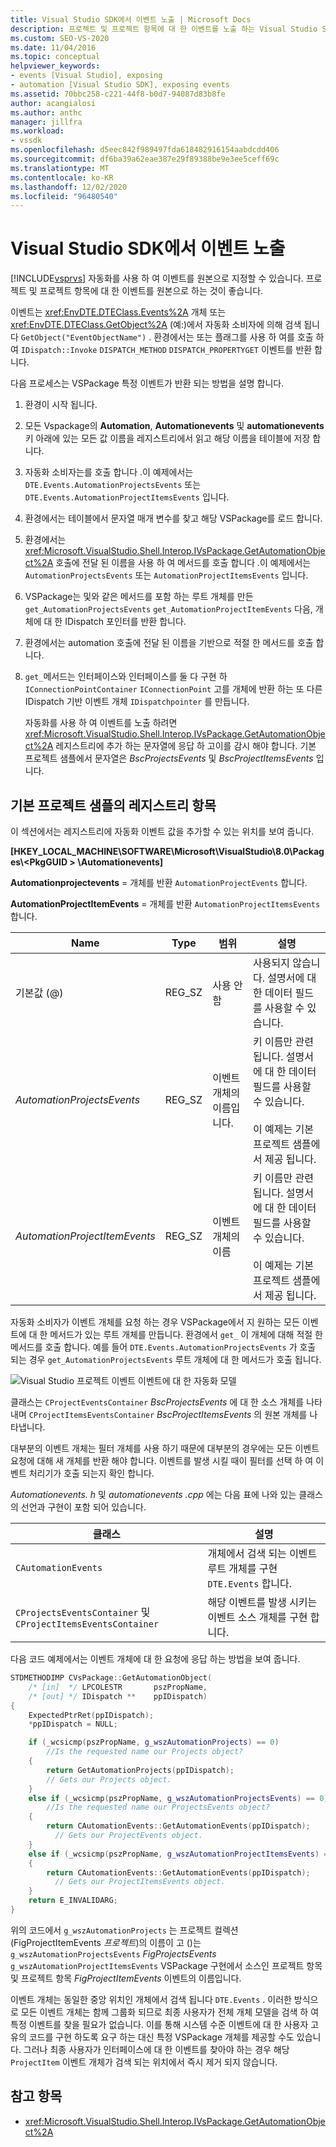 ```yaml
---
title: Visual Studio SDK에서 이벤트 노출 | Microsoft Docs
description: 프로젝트 및 프로젝트 항목에 대 한 이벤트를 노출 하는 Visual Studio SDK 메서드 및 레지스트리 항목에 대해 알아봅니다.
ms.custom: SEO-VS-2020
ms.date: 11/04/2016
ms.topic: conceptual
helpviewer_keywords:
- events [Visual Studio], exposing
- automation [Visual Studio SDK], exposing events
ms.assetid: 70bbc258-c221-44f8-b0d7-94087d83b8fe
author: acangialosi
ms.author: anthc
manager: jillfra
ms.workload:
- vssdk
ms.openlocfilehash: d5eec842f989497fda618482916154aabdcdd406
ms.sourcegitcommit: df6ba39a62eae387e29f89388be9e3ee5ceff69c
ms.translationtype: MT
ms.contentlocale: ko-KR
ms.lasthandoff: 12/02/2020
ms.locfileid: "96480540"
---
```

# <a name="expose-events-in-the-visual-studio-sdk"></a>Visual Studio SDK에서 이벤트 노출
[!INCLUDE[vsprvs](../../code-quality/includes/vsprvs_md.md)] 자동화를 사용 하 여 이벤트를 원본으로 지정할 수 있습니다. 프로젝트 및 프로젝트 항목에 대 한 이벤트를 원본으로 하는 것이 좋습니다.

 이벤트는 <xref:EnvDTE.DTEClass.Events%2A> 개체 또는 <xref:EnvDTE.DTEClass.GetObject%2A> (예:)에서 자동화 소비자에 의해 검색 됩니다 `GetObject("EventObjectName")` . 환경에서는 또는 플래그를 사용 하 여를 호출 하 여 `IDispatch::Invoke` `DISPATCH_METHOD` `DISPATCH_PROPERTYGET` 이벤트를 반환 합니다.

 다음 프로세스는 VSPackage 특정 이벤트가 반환 되는 방법을 설명 합니다.

1. 환경이 시작 됩니다.

2. 모든 Vspackage의 **Automation**, **Automationevents** 및 **automationevents** 키 아래에 있는 모든 값 이름을 레지스트리에서 읽고 해당 이름을 테이블에 저장 합니다.

3. 자동화 소비자는를 호출 합니다 .이 예제에서는 `DTE.Events.AutomationProjectsEvents` 또는 `DTE.Events.AutomationProjectItemsEvents` 입니다.

4. 환경에서는 테이블에서 문자열 매개 변수를 찾고 해당 VSPackage를 로드 합니다.

5. 환경에서는 <xref:Microsoft.VisualStudio.Shell.Interop.IVsPackage.GetAutomationObject%2A> 호출에 전달 된 이름을 사용 하 여 메서드를 호출 합니다 .이 예제에서는 `AutomationProjectsEvents` 또는 `AutomationProjectItemsEvents` 입니다.

6. VSPackage는 및와 같은 메서드를 포함 하는 루트 개체를 만든 `get_AutomationProjectsEvents` `get_AutomationProjectItemEvents` 다음, 개체에 대 한 IDispatch 포인터를 반환 합니다.

7. 환경에서는 automation 호출에 전달 된 이름을 기반으로 적절 한 메서드를 호출 합니다.

8. `get_`메서드는 인터페이스와 인터페이스를 둘 다 구현 하 `IConnectionPointContainer` `IConnectionPoint` 고를 개체에 반환 하는 또 다른 IDispatch 기반 이벤트 개체 `IDispatchpointer` 를 만듭니다.

   자동화를 사용 하 여 이벤트를 노출 하려면 <xref:Microsoft.VisualStudio.Shell.Interop.IVsPackage.GetAutomationObject%2A> 레지스트리에 추가 하는 문자열에 응답 하 고이를 감시 해야 합니다. 기본 프로젝트 샘플에서 문자열은 *BscProjectsEvents* 및 *BscProjectItemsEvents* 입니다.

## <a name="registry-entries-from-the-basic-project-sample"></a>기본 프로젝트 샘플의 레지스트리 항목
 이 섹션에서는 레지스트리에 자동화 이벤트 값을 추가할 수 있는 위치를 보여 줍니다.

 **[HKEY_LOCAL_MACHINE\SOFTWARE\Microsoft\VisualStudio\8.0\Packages\\<PkgGUID \> \Automationevents]**

 **Automationprojectevents** = 개체를 반환 `AutomationProjectEvents` 합니다.

 **AutomationProjectItemEvents** = 개체를 반환 `AutomationProjectItemsEvents` 합니다.

|Name|Type|범위|설명|
|----------|----------|-----------|-----------------|
|기본값 (@)|REG_SZ|사용 안 함|사용되지 않습니다. 설명서에 대 한 데이터 필드를 사용할 수 있습니다.|
|*AutomationProjectsEvents*|REG_SZ|이벤트 개체의 이름입니다.|키 이름만 관련 됩니다. 설명서에 대 한 데이터 필드를 사용할 수 있습니다.<br /><br /> 이 예제는 기본 프로젝트 샘플에서 제공 됩니다.|
|*AutomationProjectItemEvents*|REG_SZ|이벤트 개체의 이름|키 이름만 관련 됩니다. 설명서에 대 한 데이터 필드를 사용할 수 있습니다.<br /><br /> 이 예제는 기본 프로젝트 샘플에서 제공 됩니다.|

 자동화 소비자가 이벤트 개체를 요청 하는 경우 VSPackage에서 지 원하는 모든 이벤트에 대 한 메서드가 있는 루트 개체를 만듭니다. 환경에서 `get_` 이 개체에 대해 적절 한 메서드를 호출 합니다. 예를 들어 `DTE.Events.AutomationProjectsEvents` 가 호출 되는 경우 `get_AutomationProjectsEvents` 루트 개체에 대 한 메서드가 호출 됩니다.

 ![Visual Studio 프로젝트 이벤트](../../extensibility/internals/media/projectevents.gif "ProjectEvents") 이벤트에 대 한 자동화 모델

 클래스는 `CProjectEventsContainer` *BscProjectsEvents* 에 대 한 소스 개체를 나타내며 `CProjectItemsEventsContainer` *BscProjectItemsEvents* 의 원본 개체를 나타냅니다.

 대부분의 이벤트 개체는 필터 개체를 사용 하기 때문에 대부분의 경우에는 모든 이벤트 요청에 대해 새 개체를 반환 해야 합니다. 이벤트를 발생 시킬 때이 필터를 선택 하 여 이벤트 처리기가 호출 되는지 확인 합니다.

 *Automationevents. h* 및 *automationevents .cpp* 에는 다음 표에 나와 있는 클래스의 선언과 구현이 포함 되어 있습니다.

|클래스|설명|
|-----------|-----------------|
|`CAutomationEvents`|개체에서 검색 되는 이벤트 루트 개체를 구현 `DTE.Events` 합니다.|
|`CProjectsEventsContainer` 및 `CProjectItemsEventsContainer`|해당 이벤트를 발생 시키는 이벤트 소스 개체를 구현 합니다.|

 다음 코드 예제에서는 이벤트 개체에 대 한 요청에 응답 하는 방법을 보여 줍니다.

```cpp
STDMETHODIMP CVsPackage::GetAutomationObject(
    /* [in]  */ LPCOLESTR       pszPropName,
    /* [out] */ IDispatch **    ppIDispatch)
{
    ExpectedPtrRet(ppIDispatch);
    *ppIDispatch = NULL;

    if (_wcsicmp(pszPropName, g_wszAutomationProjects) == 0)
        //Is the requested name our Projects object?
    {
        return GetAutomationProjects(ppIDispatch);
        // Gets our Projects object.
    }
    else if (_wcsicmp(pszPropName, g_wszAutomationProjectsEvents) == 0)
        //Is the requested name our ProjectsEvents object?
    {
        return CAutomationEvents::GetAutomationEvents(ppIDispatch);
          // Gets our ProjectEvents object.
    }
    else if (_wcsicmp(pszPropName, g_wszAutomationProjectItemsEvents) == 0)  //Is the requested name our ProjectsItemsEvents object?
    {
        return CAutomationEvents::GetAutomationEvents(ppIDispatch);
          // Gets our ProjectItemsEvents object.
    }
    return E_INVALIDARG;
}
```

 위의 코드에서 `g_wszAutomationProjects` 는 프로젝트 컬렉션 (FigProjectItemEvents *프로젝트*)의 이름이 고 ()는 `g_wszAutomationProjectsEvents` *FigProjectsEvents* `g_wszAutomationProjectItemsEvents` VSPackage 구현에서 소스인 프로젝트 항목 및 프로젝트 항목 *FigProjectItemEvents* 이벤트의 이름입니다.

 이벤트 개체는 동일한 중앙 위치인 개체에서 검색 됩니다 `DTE.Events` . 이러한 방식으로 모든 이벤트 개체는 함께 그룹화 되므로 최종 사용자가 전체 개체 모델을 검색 하 여 특정 이벤트를 찾을 필요가 없습니다. 이를 통해 시스템 수준 이벤트에 대 한 사용자 고유의 코드를 구현 하도록 요구 하는 대신 특정 VSPackage 개체를 제공할 수도 있습니다. 그러나 최종 사용자가 인터페이스에 대 한 이벤트를 찾아야 하는 경우 해당 `ProjectItem` 이벤트 개체가 검색 되는 위치에서 즉시 제거 되지 않습니다.

## <a name="see-also"></a>참고 항목
- <xref:Microsoft.VisualStudio.Shell.Interop.IVsPackage.GetAutomationObject%2A>
